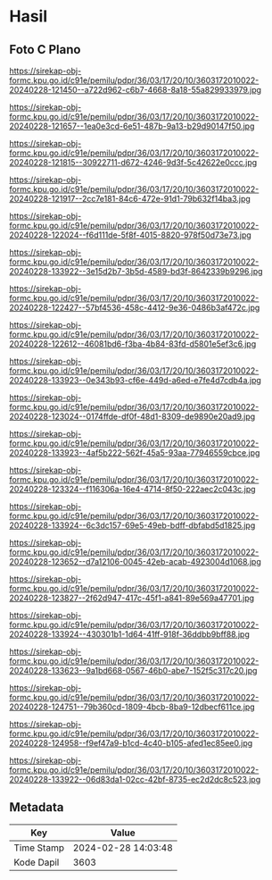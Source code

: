 # Hasil

## Foto C Plano

https://sirekap-obj-formc.kpu.go.id/c91e/pemilu/pdpr/36/03/17/20/10/3603172010022-20240228-121450--a722d962-c6b7-4668-8a18-55a829933979.jpg

https://sirekap-obj-formc.kpu.go.id/c91e/pemilu/pdpr/36/03/17/20/10/3603172010022-20240228-121657--1ea0e3cd-6e51-487b-9a13-b29d90147f50.jpg

https://sirekap-obj-formc.kpu.go.id/c91e/pemilu/pdpr/36/03/17/20/10/3603172010022-20240228-121815--30922711-d672-4246-9d3f-5c42622e0ccc.jpg

https://sirekap-obj-formc.kpu.go.id/c91e/pemilu/pdpr/36/03/17/20/10/3603172010022-20240228-121917--2cc7e181-84c6-472e-91d1-79b632f14ba3.jpg

https://sirekap-obj-formc.kpu.go.id/c91e/pemilu/pdpr/36/03/17/20/10/3603172010022-20240228-122024--f6d111de-5f8f-4015-8820-978f50d73e73.jpg

https://sirekap-obj-formc.kpu.go.id/c91e/pemilu/pdpr/36/03/17/20/10/3603172010022-20240228-133922--3e15d2b7-3b5d-4589-bd3f-8642339b9296.jpg

https://sirekap-obj-formc.kpu.go.id/c91e/pemilu/pdpr/36/03/17/20/10/3603172010022-20240228-122427--57bf4536-458c-4412-9e36-0486b3af472c.jpg

https://sirekap-obj-formc.kpu.go.id/c91e/pemilu/pdpr/36/03/17/20/10/3603172010022-20240228-122612--46081bd6-f3ba-4b84-83fd-d5801e5ef3c6.jpg

https://sirekap-obj-formc.kpu.go.id/c91e/pemilu/pdpr/36/03/17/20/10/3603172010022-20240228-133923--0e343b93-cf6e-449d-a6ed-e7fe4d7cdb4a.jpg

https://sirekap-obj-formc.kpu.go.id/c91e/pemilu/pdpr/36/03/17/20/10/3603172010022-20240228-123024--0174ffde-df0f-48d1-8309-de9890e20ad9.jpg

https://sirekap-obj-formc.kpu.go.id/c91e/pemilu/pdpr/36/03/17/20/10/3603172010022-20240228-133923--4af5b222-562f-45a5-93aa-77946559cbce.jpg

https://sirekap-obj-formc.kpu.go.id/c91e/pemilu/pdpr/36/03/17/20/10/3603172010022-20240228-123324--f116306a-16e4-4714-8f50-222aec2c043c.jpg

https://sirekap-obj-formc.kpu.go.id/c91e/pemilu/pdpr/36/03/17/20/10/3603172010022-20240228-133924--6c3dc157-69e5-49eb-bdff-dbfabd5d1825.jpg

https://sirekap-obj-formc.kpu.go.id/c91e/pemilu/pdpr/36/03/17/20/10/3603172010022-20240228-123652--d7a12106-0045-42eb-acab-4923004d1068.jpg

https://sirekap-obj-formc.kpu.go.id/c91e/pemilu/pdpr/36/03/17/20/10/3603172010022-20240228-123827--2f62d947-417c-45f1-a841-89e569a47701.jpg

https://sirekap-obj-formc.kpu.go.id/c91e/pemilu/pdpr/36/03/17/20/10/3603172010022-20240228-133924--430301b1-1d64-41ff-918f-36ddbb9bff88.jpg

https://sirekap-obj-formc.kpu.go.id/c91e/pemilu/pdpr/36/03/17/20/10/3603172010022-20240228-133623--9a1bd668-0567-46b0-abe7-152f5c317c20.jpg

https://sirekap-obj-formc.kpu.go.id/c91e/pemilu/pdpr/36/03/17/20/10/3603172010022-20240228-124751--79b360cd-1809-4bcb-8ba9-12dbecf611ce.jpg

https://sirekap-obj-formc.kpu.go.id/c91e/pemilu/pdpr/36/03/17/20/10/3603172010022-20240228-124958--f9ef47a9-b1cd-4c40-b105-afed1ec85ee0.jpg

https://sirekap-obj-formc.kpu.go.id/c91e/pemilu/pdpr/36/03/17/20/10/3603172010022-20240228-133922--06d83da1-02cc-42bf-8735-ec2d2dc8c523.jpg


## Metadata

| Key        | Value               |
| ---------- | ------------------- |
| Time Stamp | 2024-02-28 14:03:48 |
| Kode Dapil | 3603                |



